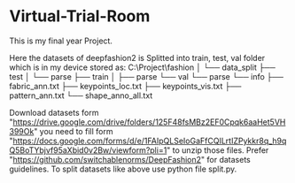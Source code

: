 # Virtual-Trial-Room
This is my final year Project.

Here the datasets of deepfashion2 is Splitted into train, test, val folder which is in my device stored as:
C:\Project\fashion
│
└── data_split
    ├── test
    │   └── parse
    ├── train
    │   ├── parse
    └── val
        └── parse
└── info
    ├── fabric_ann.txt
    ├── keypoints_loc.txt
    ├── keypoints_vis.txt
    ├── pattern_ann.txt
    └── shape_anno_all.txt

Download datasets form "https://drive.google.com/drive/folders/125F48fsMBz2EF0Cpqk6aaHet5VH399Ok" you need to fill form "https://docs.google.com/forms/d/e/1FAIpQLSeIoGaFfCQILrtIZPykkr8q_h9qQ5BoTYbjvf95aXbid0v2Bw/viewform?pli=1" to unzip those files. Prefer "https://github.com/switchablenorms/DeepFashion2" for datasets guidelines. 
To split datasets like above use python file split.py.


